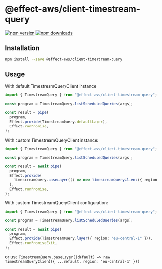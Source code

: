 # @effect-aws/client-timestream-query

[![npm version](https://img.shields.io/npm/v/%40effect-aws%2Fclient-timestream-query?color=brightgreen&label=npm%20package)](https://www.npmjs.com/package/@effect-aws/client-timestream-query)
[![npm downloads](https://img.shields.io/npm/dm/%40effect-aws%2Fclient-timestream-query)](https://www.npmjs.com/package/@effect-aws/client-timestream-query)

## Installation

```bash
npm install --save @effect-aws/client-timestream-query
```

## Usage

With default TimestreamQueryClient instance:

```typescript
import { TimestreamQuery } from "@effect-aws/client-timestream-query";

const program = TimestreamQuery.listScheduledQueries(args);

const result = pipe(
  program,
  Effect.provide(TimestreamQuery.defaultLayer),
  Effect.runPromise,
);
```

With custom TimestreamQueryClient instance:

```typescript
import { TimestreamQuery } from "@effect-aws/client-timestream-query";

const program = TimestreamQuery.listScheduledQueries(args);

const result = await pipe(
  program,
  Effect.provide(
    TimestreamQuery.baseLayer(() => new TimestreamQueryClient({ region: "eu-central-1" })),
  ),
  Effect.runPromise,
);
```

With custom TimestreamQueryClient configuration:

```typescript
import { TimestreamQuery } from "@effect-aws/client-timestream-query";

const program = TimestreamQuery.listScheduledQueries(args);

const result = await pipe(
  program,
  Effect.provide(TimestreamQuery.layer({ region: "eu-central-1" })),
  Effect.runPromiseExit,
);
```

or use `TimestreamQuery.baseLayer((default) => new TimestreamQueryClient({ ...default, region: "eu-central-1" }))`
